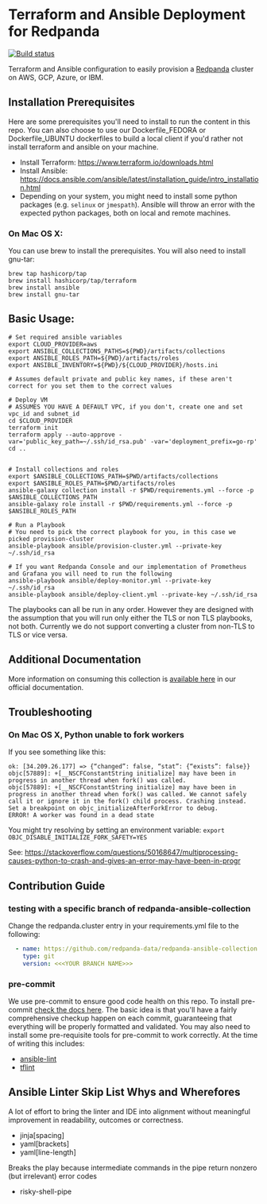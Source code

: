 # Terraform and Ansible Deployment for Redpanda

[![Build status](https://badge.buildkite.com/b4528cf1604a18231c935663db15739e56d202dde6d7a2ec2a.svg)](https://buildkite.com/redpanda/deployment-automation)

Terraform and Ansible configuration to easily provision a [Redpanda](https://www.redpanda.com/) cluster on AWS, GCP,
Azure, or IBM.

## Installation Prerequisites

Here are some prerequisites you'll need to install to run the content in this repo. You can also choose to use our
Dockerfile_FEDORA or Dockerfile_UBUNTU dockerfiles to build a local client if you'd rather not install terraform and
ansible on your machine.

* Install Terraform: https://www.terraform.io/downloads.html
* Install Ansible: https://docs.ansible.com/ansible/latest/installation_guide/intro_installation.html
* Depending on your system, you might need to install some python packages (e.g. `selinux` or `jmespath`). Ansible will
  throw an error with the expected python packages, both on local and remote machines.

### On Mac OS X:

You can use brew to install the prerequisites. You will also need to install gnu-tar:

```commandline
brew tap hashicorp/tap
brew install hashicorp/tap/terraform
brew install ansible
brew install gnu-tar
```

## Basic Usage:

```shell
# Set required ansible variables
export CLOUD_PROVIDER=aws
export ANSIBLE_COLLECTIONS_PATHS=${PWD}/artifacts/collections
export ANSIBLE_ROLES_PATH=${PWD}/artifacts/roles
export ANSIBLE_INVENTORY=${PWD}/${CLOUD_PROVIDER}/hosts.ini

# Assumes default private and public key names, if these aren't correct for you set them to the correct values

# Deploy VM
# ASSUMES YOU HAVE A DEFAULT VPC, if you don't, create one and set vpc_id and subnet_id
cd $CLOUD_PROVIDER
terraform init
terraform apply --auto-approve -var='public_key_path=~/.ssh/id_rsa.pub' -var='deployment_prefix=go-rp'
cd ..


# Install collections and roles
export $ANSIBLE_COLLECTIONS_PATH=$PWD/artifacts/collections
export $ANSIBLE_ROLES_PATH=$PWD/artifacts/roles
ansible-galaxy collection install -r $PWD/requirements.yml --force -p $ANSIBLE_COLLECTIONS_PATH
ansible-galaxy role install -r $PWD/requirements.yml --force -p $ANSIBLE_ROLES_PATH

# Run a Playbook
# You need to pick the correct playbook for you, in this case we picked provision-cluster
ansible-playbook ansible/provision-cluster.yml --private-key ~/.ssh/id_rsa

# If you want Redpanda Console and our implementation of Prometheus and Grafana you will need to run the following
ansible-playbook ansible/deploy-monitor.yml --private-key ~/.ssh/id_rsa
ansible-playbook ansible/deploy-client.yml --private-key ~/.ssh/id_rsa
```

The playbooks can all be run in any order. However they are designed with the assumption that you will run only either the TLS or non TLS playbooks, not both. Currently we do not support converting a cluster from non-TLS to TLS or vice versa.

## Additional Documentation

More information on consuming this collection
is [available here](https://docs.redpanda.com/docs/deploy/deployment-option/self-hosted/manual/production/production-deployment-automation/)
in our official documentation.

## Troubleshooting

### On Mac OS X, Python unable to fork workers

If you see something like this:

```
ok: [34.209.26.177] => {“changed”: false, “stat”: {“exists”: false}}
objc[57889]: +[__NSCFConstantString initialize] may have been in progress in another thread when fork() was called.
objc[57889]: +[__NSCFConstantString initialize] may have been in progress in another thread when fork() was called. We cannot safely call it or ignore it in the fork() child process. Crashing instead. Set a breakpoint on objc_initializeAfterForkError to debug.
ERROR! A worker was found in a dead state
```

You might try resolving by setting an environment variable:
`export OBJC_DISABLE_INITIALIZE_FORK_SAFETY=YES`

See: https://stackoverflow.com/questions/50168647/multiprocessing-causes-python-to-crash-and-gives-an-error-may-have-been-in-progr

## Contribution Guide

### testing with a specific branch of redpanda-ansible-collection

Change the redpanda.cluster entry in your requirements.yml file to the following:

```yaml
  - name: https://github.com/redpanda-data/redpanda-ansible-collection.git
    type: git
    version: <<<YOUR BRANCH NAME>>>
```

### pre-commit

We use pre-commit to ensure good code health on this repo. To install
pre-commit [check the docs here](https://pre-commit.com/#install). The basic idea is that you'll have a fairly
comprehensive checkup happen on each commit, guaranteeing that everything will be properly formatted and validated. You
may also need to install some pre-requisite tools for pre-commit to work correctly. At the time of writing this
includes:

* [ansible-lint](https://ansible-lint.readthedocs.io/installing/#installing-from-source-code)
* [tflint](https://github.com/terraform-linters/tflint#installation)

## Ansible Linter Skip List Whys and Wherefores

A lot of effort to bring the linter and IDE into alignment without meaningful improvement in readability, outcomes or
correctness.

- jinja[spacing]
- yaml[brackets]
- yaml[line-length]

Breaks the play because intermediate commands in the pipe return nonzero (but irrelevant) error codes

- risky-shell-pipe 
